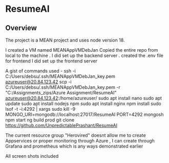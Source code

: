 # ResumeAI

## Overview

The project is a MEAN project and uses node version 18.

I created a VM named MEANAppVMDebJan
Copied the entire repo from local to the machine . 
I did set up the backend server . created the .env file for frontend 
I did set up the frontend server 

A gist of commands used - 
ssh -i C:/Users/debsu/.ssh/MEANAppVMDebJan_key.pem azureuser@20.84.123.42
scp -i C:/Users/debsu/.ssh/MEANAppVMDebJan_key.pem -r "C:/Assignments_zips/Azure Assignment/ResumeAI" azureuser@20.84.123.42:/home/azureuser/
sudo apt install nano
sudo apt update
sudo apt install nodejs npm
sudo apt install nginx
npm install
sudo lsof -t -i:4292 | xargs sudo kill -9
MONGO_URI=mongodb://localhost:27017/ResumeAI
PORT=4292
mongosh
npm start
ng build prod
git clone  https://github.com/UnpredictablePrashant/ResumeAI

The current resource group "Herovired" doesnt allow me to create Appservices or proper monitoring through Azure , I can create through Grafana and prometheus which is any ways demonstrated earlier 

All screen shots included 